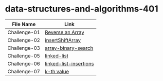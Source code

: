 # data-structures-and-algorithms-401

|File Name           |Link                                       |        
|------------------  | -------------------------------           |
|Challenge-01 |[Reverse an Array ](https://github.com/Maiada-Ibrahim/data-structures-and-algorithms-401/blob/main/challenges/challenge-01/README.md)|
|Challenge-02 |[insertShiftArray ](https://github.com/Maiada-Ibrahim/data-structures-and-algorithms-401/blob/main/challenges/challenge-02/README.md)|
|Challenge-03|[array-binary-search ](https://github.com/Maiada-Ibrahim/data-structures-and-algorithms-401/blob/main/challenges/challenge-03/README.md)|
|Challenge-05|[linked-list](https://github.com/Maiada-Ibrahim/data-structures-and-algorithms-401/tree/main/challenges/challenge-05)|
|Challenge-06|[linked-list-insertions](https://github.com/Maiada-Ibrahim/data-structures-and-algorithms-401/tree/main/challenges/challenge-06)|
|Challenge-07|[k-th value](https://github.com/Maiada-Ibrahim/data-structures-and-algorithms-401/tree/main/challenges/challenge-07)|